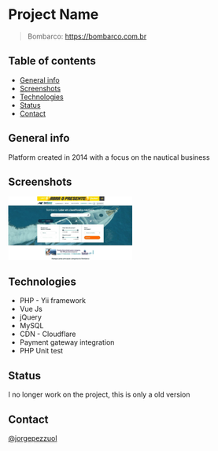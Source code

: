 # Project Name
> Bombarco: https://bombarco.com.br

## Table of contents
* [General info](#general-info)
* [Screenshots](#screenshots)
* [Technologies](#technologies)
* [Status](#status)
* [Contact](#contact)

## General info
Platform created in 2014 with a focus on the nautical business

## Screenshots
<img src="demonstration.jpeg" width="50%" height="40%">

## Technologies
* PHP - Yii framework
* Vue Js
* jQuery
* MySQL
* CDN - Cloudflare
* Payment gateway integration
* PHP Unit test

## Status
I no longer work on the project, this is only a old version

## Contact
[@jorgepezzuol](https://www.linkedin.com/in/jorge-pezzuol/)
